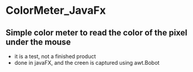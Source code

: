 # ColorMeter_JavaFx

## Simple color meter to read the color of the pixel under the mouse

* it is a test, not a finished product
* done in javaFX, and the creen is captured using awt.Bobot
